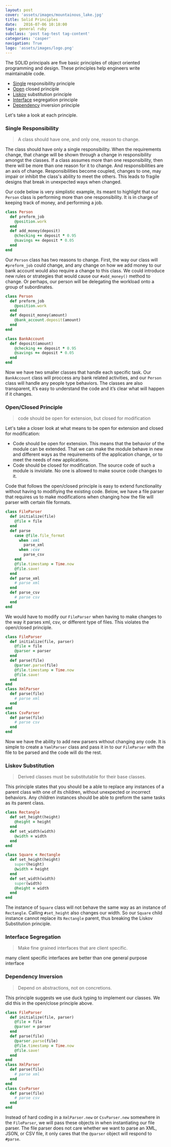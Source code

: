 ```yaml
---
layout: post
cover: 'assets/images/mountainous_lake.jpg'
title: Solid Principles
date:   2016-07-06 10:18:00
tags: general ruby
subclass: 'post tag-test tag-content'
categories: 'casper'
navigation: True
logo: 'assets/images/logo.png'
---
```



The SOLID principals are five basic principles of object oriented programming and design. These principles help engineers write maintainable code. 

* [Single](#composite) responsibility principle
* [Open](#open) closed principle
* [Liskov](#liskov) substitution principle
* [Interface](#interface) segregation principle
* [Dependency](#dependency) inversion principle

Let's take a look at each principle. 

### Single Responsibility

> A class should have one, and only one, reason to change.

The class should have only a single responsibility. When the requirements change, that change will be shown through a change in responsibility amongst the classes. If a class assumes more than one responsibility, then there will be more than one reason for it to change. And responsibilities are an axis of change. Responsibilities become coupled, changes to one, may impair or inhibit the class's ability to meet the others. This leads to fragile designs that break in unexpected ways when changed.

Our code below is very simplistic example, its meant to highlight that our `Person` class is performing more than one responsibility. It is in charge of keeping track of money, and performing a job.

````ruby
class Person
  def preform_job
    @position.work
  end
  def add_money(deposit)
    @checking += deposit * 0.95
    @savings += deposit * 0.05
  end
end
````

Our `Person` class has two reasons to change. First, the way our class will `#preform_job` could change, and any change on how we add money to our bank account would also require a change to this class. We could introduce new rules or strategies that would cause our `#add_money()` method to change. Or perhaps, our person will be delegating the workload onto a group of subordinates.

````ruby
class Person
  def preform_job
    @position.work
  end
  def deposit_money(amount)
    @bank_account.deposit(amount)
  end
end

class BankAccount
  def deposit(amount)
    @checking += deposit * 0.95
    @savings += deposit * 0.05
  end
end
````

Now we have two smaller classes that handle each specific task. Our `BankAccount` class will proccess any bank related activities, and our `Person` class will handle any people type behaviors. The classes are also transparent, it’s easy to understand the code and it’s clear what will happen if it changes.

### Open/Closed Principle

> code should be open for extension, but closed for modification

Let's take a closer look at what means to be open for extension and closed for modification:

<ul>
  <li>Code should be open for extension. This means that the behavior of the module can be extended. That we can make the module behave in new and different ways as the requirements of the application change, or to meet the needs of new applications.</li>
  <li>Code should be closed for modification. The source code of such a module is inviolate. No one is allowed to make source code changes to it.</li>
</ul>

Code that follows the open/closed principle is easy to extend functionality without having to modifiying the existing code. Below, we have a file parser that requires us to make modifications when changing how the file will parser with certain file formats.

````ruby
class FileParser
  def initialize(file)
    @file = file
  end
  def parse
    case @file.file_format
      when :xml
        parse_xml
      when :csv
        parse_csv
    end
    @file.timestamp = Time.now
    @file.save!
  end
  def parse_xml
    # parse xml
  end
  def parse_csv
    # parse csv
  end
end
````

We would have to modify our `FileParser` when having to make changes to the way it parses xml, csv, or different type of files. This violates the open/closed principle.  


````ruby
class FileParser
  def initialize(file, parser)
    @file = file
    @parser = parser
  end
  def parse(file)
    @parser.parse(file)
    @file.timestamp = Time.now
    @file.save!
  end
end
class XmlParser
  def parse(file)
    # parse xml
  end
end
class CsvParser
  def parse(file)
    # parse csv
  end
end
````

Now we have the ability to add new parsers without changing any code. It is simple to create a `YamlParser` class and pass it in to our `FileParser` with the file to be parsed and the code will do the rest.

### Liskov Substitution

>   Derived classes must be substitutable for their base classes.

This principle states that you should be a able to replace any instances of a parent class with one of its children, without unexpected or incorrect behaviors. Any children instances should be able to preform the same tasks as its parent class.

````ruby
class Rectangle
  def set_height(height)
    @height = height
  end
  def set_width(width)
    @width = width
  end
end

class Square < Rectangle
  def set_height(height)
    super(height)
    @width = height
  end
  def set_width(width)
    super(width)
    @height = width
  end
end
````

The instance of `Square` class will not behave the same way as an instance of `Rectangle`. Calling `#set_height` also changes our width. So our `Square` child instance cannot replace its `Rectangle` parent, thus breaking the Liskov Substitution principle.

### Interface Segregation

> Make fine grained interfaces that are client specific.



many client specific interfaces are better than one general purpose interface









### Dependency Inversion

> Depend on abstractions, not on concretions.

This principle suggests we use duck typing to implement our classes. We did this in the open/close principle above. 

````ruby
class FileParser
  def initialize(file, parser)
    @file = file
    @parser = parser
  end
  def parse(file)
    @parser.parse(file)
    @file.timestamp = Time.now
    @file.save!
  end
end
class XmlParser
  def parse(file)
    # parse xml
  end
end
class CsvParser
  def parse(file)
    # parse csv
  end
end
````

Instead of hard coding in a `XmlParser.new` or `CsvParser.new` somewhere in the `FileParser`, we will pass these objects in when instantiating our file parser. The file parser does not care whether we want to parse an XML, JSON, or CSV file, it only cares that the `@parser` object will respond to `#parse`.  

